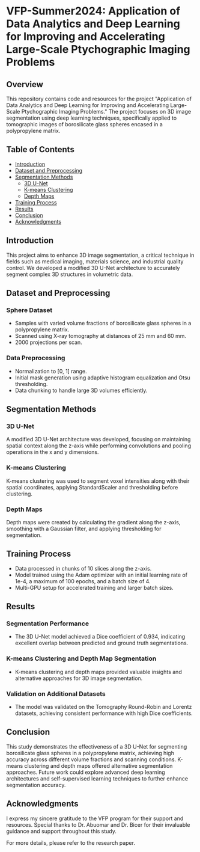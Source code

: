 # VFP-Summer2024: Application of Data Analytics and Deep Learning for Improving and Accelerating Large-Scale Ptychographic Imaging Problems

## Overview
This repository contains code and resources for the project "Application of Data Analytics and Deep Learning for Improving and Accelerating Large-Scale Ptychographic Imaging Problems." The project focuses on 3D image segmentation using deep learning techniques, specifically applied to tomographic images of borosilicate glass spheres encased in a polypropylene matrix.

## Table of Contents
- [Introduction](#introduction)
- [Dataset and Preprocessing](#dataset-and-preprocessing)
- [Segmentation Methods](#segmentation-methods)
  - [3D U-Net](#3d-u-net)
  - [K-means Clustering](#k-means-clustering)
  - [Depth Maps](#depth-maps)
- [Training Process](#training-process)
- [Results](#results)
- [Conclusion](#conclusion)
- [Acknowledgments](#acknowledgments)

## Introduction
This project aims to enhance 3D image segmentation, a critical technique in fields such as medical imaging, materials science, and industrial quality control. We developed a modified 3D U-Net architecture to accurately segment complex 3D structures in volumetric data.

## Dataset and Preprocessing
### Sphere Dataset
- Samples with varied volume fractions of borosilicate glass spheres in a polypropylene matrix.
- Scanned using X-ray tomography at distances of 25 mm and 60 mm.
- 2000 projections per scan.

### Data Preprocessing
- Normalization to [0, 1] range.
- Initial mask generation using adaptive histogram equalization and Otsu thresholding.
- Data chunking to handle large 3D volumes efficiently.

## Segmentation Methods
### 3D U-Net
A modified 3D U-Net architecture was developed, focusing on maintaining spatial context along the z-axis while performing convolutions and pooling operations in the x and y dimensions.

### K-means Clustering
K-means clustering was used to segment voxel intensities along with their spatial coordinates, applying StandardScaler and thresholding before clustering.

### Depth Maps
Depth maps were created by calculating the gradient along the z-axis, smoothing with a Gaussian filter, and applying thresholding for segmentation.

## Training Process
- Data processed in chunks of 10 slices along the z-axis.
- Model trained using the Adam optimizer with an initial learning rate of 1e-4, a maximum of 100 epochs, and a batch size of 4.
- Multi-GPU setup for accelerated training and larger batch sizes.

## Results
### Segmentation Performance
- The 3D U-Net model achieved a Dice coefficient of 0.934, indicating excellent overlap between predicted and ground truth segmentations.

### K-means Clustering and Depth Map Segmentation
- K-means clustering and depth maps provided valuable insights and alternative approaches for 3D image segmentation.

### Validation on Additional Datasets
- The model was validated on the Tomography Round-Robin and Lorentz datasets, achieving consistent performance with high Dice coefficients.

## Conclusion
This study demonstrates the effectiveness of a 3D U-Net for segmenting borosilicate glass spheres in a polypropylene matrix, achieving high accuracy across different volume fractions and scanning conditions. K-means clustering and depth maps offered alternative segmentation approaches. Future work could explore advanced deep learning architectures and self-supervised learning techniques to further enhance segmentation accuracy.

## Acknowledgments
I express my sincere gratitude to the VFP program for their support and resources. Special thanks to Dr. Abuomar and Dr. Bicer for their invaluable guidance and support throughout this study.

For more details, please refer to the research paper.
